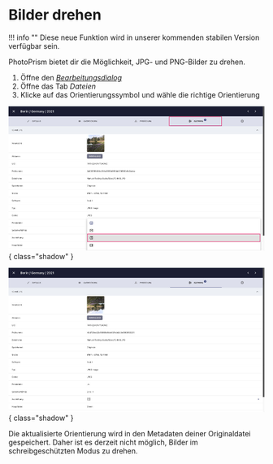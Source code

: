 # Bilder drehen #

!!! info ""
    Diese neue Funktion wird in unserer kommenden stabilen Version verfügbar sein.

PhotoPrism bietet dir die Möglichkeit, JPG- und PNG-Bilder zu drehen.

1. Öffne den [*Bearbeitungsdialog*](edit.md)
2. Öffne das Tab *Dateien*
3. Klicke auf das Orientierungssymbol und wähle die richtige Orientierung


![Screenshot](img/rotate-1-german.jpg){ class="shadow" }

![Screenshot](img/rotate-2-german.jpg){ class="shadow" }

Die aktualisierte Orientierung wird in den Metadaten deiner Originaldatei gespeichert. Daher ist es derzeit nicht möglich, Bilder im schreibgeschützten Modus zu drehen.
